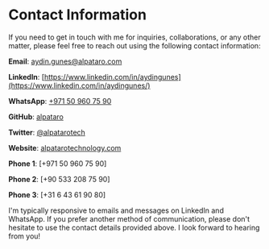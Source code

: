 # Contact Information

If you need to get in touch with me for inquiries, collaborations, or any other matter, please feel free to reach out using the following contact information:

**Email**: [aydin.gunes@alpataro.com](mailto:aydin.gunes@alpataro.com)

**LinkedIn**: [https://www.linkedin.com/in/aydingunes](https://www.linkedin.com/in/aydingunes/)

**WhatsApp**: [+971 50 960 75 90](https://api.whatsapp.com/send?phone=971509607590&text=Hi%2C%20I%20got%20your%20WhatsApp%20information%20from%20your%20github%20alpataro)

**GitHub**: [alpataro](https://github.com/alpataro)

**Twitter**: [@alpatarotech](https://twitter.com/alpatarotech)

**Website**: [alpatarotechnology.com](https://alpatarotechnology.com/)

**Phone 1**: [+971 50 960 75 90]

**Phone 2**: [+90 533 208 75 90]

**Phone 3**: [+31 6 43 61 90 80]

I'm typically responsive to emails and messages on LinkedIn and WhatsApp. If you prefer another method of communication, please don't hesitate to use the contact details provided above. I look forward to hearing from you!
